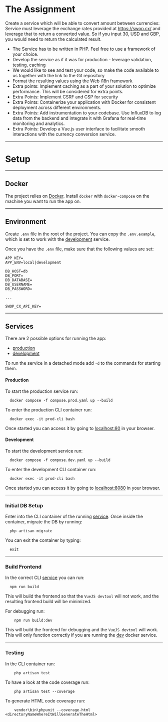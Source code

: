 # The Assignment

Create a service which will be able to convert amount between currencies:
Service must leverage the exchange rates provided at https://swop.cx/ and leverage that to return a converted value.
So if you input 30, USD and GBP, you would need to return the calculated result.

- The Service has to be written in PHP. Feel free to use a framework of your choice.
- Develop the service as if it was for production - leverage validation, testing, caching
- We would like to see and test your code, so make the code available to us together with
  the link to the Git repository
- Format the resulting values using the Web i18n framework
- Extra points: Implement caching as a part of your solution to optimize performance. This
  will be considered for extra points.
- Extra Points: Implement CSRF and CSP for security
- Extra Points: Containerize your application with Docker for consistent deployment across
  different environments.
- Extra Points: Add instrumentation to your codebase. Use InfluxDB to log data from the
  backend and integrate it with Grafana for real-time monitoring and analytics.
- Extra Points: Develop a Vue.js user interface to facilitate smooth interactions with the
  currency conversion service.

___

# Setup

___

## Docker

The project relies
on [Docker](https://medium.com/@piyushkashyap045/comprehensive-guide-installing-docker-and-docker-compose-on-windows-linux-and-macos-a022cf82ac0b).
Install `docker` with `docker-compose` on the machine you want to run the app on.
___

## Environment

Create `.env` file in the root of the project. You can copy the `.env.example`, which is set to work with the
[development](#Services) service.

Once you have the `.env` file, make sure that the following values are set:

```dotenv
APP_KEY=
APP_ENV=local|development

DB_HOST=db
DB_PORT=
DB_DATABASE=
DB_USERNAME=
DB_PASSWORD=

...

SWOP_CX_API_KEY=
```

___

## Services

There are 2 possible options for running the app:

- [production](#Production)
- [development](#Development)

To run the service in a detached mode add `-d` to the commands for starting them.

#### Production

To start the production service run:

```shell
  docker compose -f compose.prod.yaml up --build
```

To enter the production CLI container run:

```shell
  docker exec -it prod-cli bash
```

Once started you can access it by going to <localhost:80> in your browser.

#### Development

To start the development service run:

```shell
  docker compose -f compose.dev.yaml up --build
```

To enter the development CLI container run:

```shell
  docker exec -it prod-cli bash
```

Once started you can access it by going to <localhost:8080> in your browser.
___

### Initial DB Setup

Enter into the CLI container of the running [service](#Services).
Once inside the container, migrate the DB by running:

```shell
  php artisan migrate
```

You can exit the container by typing:

```shell
  exit
```

___

### Build Frontend

In the correct CLI [service](#services) you can run:

```shell
  npm run build
```

This will build the frontend so that the `VueJS devtool` will not work, and the resulting frontend build will be
minimized.

For debugging run:

```shell
    npm run build:dev
```

This will build the frontend for debugging and the `VueJS devtool` will work. This will only function correctly if you
are running the [dev](#development) docker service.
___

### Testing

In the CLI container run:

```shell
    php artisan test
```

To have a look at the code coverage run:

```shell
    php artisan test --coverage
```

To generate HTML code coverage run:

```shell
    vendor\bin\phpunit --coverage-html <directoryNameWhereItWillGenerateTheHtml>
```
